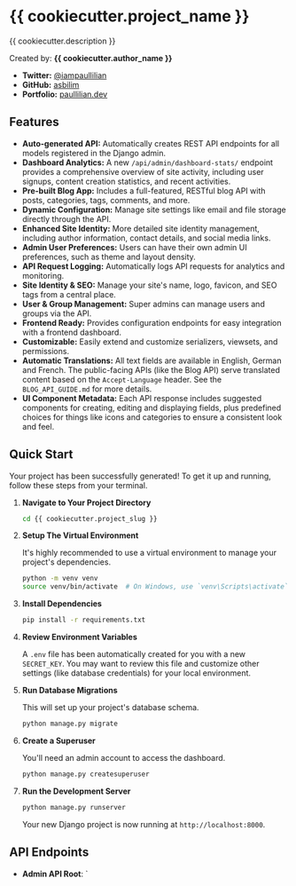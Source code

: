 # {{ cookiecutter.project_name }}

{{ cookiecutter.description }}

Created by: **{{ cookiecutter.author_name }}**

- **Twitter:** [@iampaullilian](https://twitter.com/iampaullilian)
- **GitHub:** [asbilim](https://github.com/asbilim)
- **Portfolio:** [paullilian.dev](https://paullilian.dev)

## Features

- **Auto-generated API:** Automatically creates REST API endpoints for all models registered in the Django admin.
- **Dashboard Analytics:** A new `/api/admin/dashboard-stats/` endpoint provides a comprehensive overview of site activity, including user signups, content creation statistics, and recent activities.
- **Pre-built Blog App:** Includes a full-featured, RESTful blog API with posts, categories, tags, comments, and more.
- **Dynamic Configuration:** Manage site settings like email and file storage directly through the API.
- **Enhanced Site Identity:** More detailed site identity management, including author information, contact details, and social media links.
- **Admin User Preferences:** Users can have their own admin UI preferences, such as theme and layout density.
- **API Request Logging:** Automatically logs API requests for analytics and monitoring.
- **Site Identity & SEO:** Manage your site's name, logo, favicon, and SEO tags from a central place.
- **User & Group Management:** Super admins can manage users and groups via the API.
- **Frontend Ready:** Provides configuration endpoints for easy integration with a frontend dashboard.
- **Customizable:** Easily extend and customize serializers, viewsets, and permissions.
- **Automatic Translations:** All text fields are available in English, German and French. The public-facing APIs (like the Blog API) serve translated content based on the `Accept-Language` header. See the `BLOG_API_GUIDE.md` for more details.
- **UI Component Metadata:** Each API response includes suggested components for creating, editing and displaying fields, plus predefined choices for things like icons and categories to ensure a consistent look and feel.

## Quick Start

Your project has been successfully generated! To get it up and running, follow these steps from your terminal.

1.  **Navigate to Your Project Directory**

    ```bash
    cd {{ cookiecutter.project_slug }}
    ```

2.  **Setup The Virtual Environment**

    It's highly recommended to use a virtual environment to manage your project's dependencies.

    ```bash
    python -m venv venv
    source venv/bin/activate  # On Windows, use `venv\Scripts\activate`
    ```

3.  **Install Dependencies**

    ```bash
    pip install -r requirements.txt
    ```

4.  **Review Environment Variables**

    A `.env` file has been automatically created for you with a new `SECRET_KEY`. You may want to review this file and customize other settings (like database credentials) for your local environment.

5.  **Run Database Migrations**

    This will set up your project's database schema.

    ```bash
    python manage.py migrate
    ```

6.  **Create a Superuser**

    You'll need an admin account to access the dashboard.

    ```bash
    python manage.py createsuperuser
    ```

7.  **Run the Development Server**

    ```bash
    python manage.py runserver
    ```

    Your new Django project is now running at `http://localhost:8000`.

## API Endpoints

- **Admin API Root**: `
